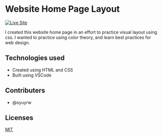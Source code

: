 # Website Home Page Layout

[![Live Site](https://img.shields.io/badge/Live%20Demo-Odin%20Website-blue?style=for-the-badge)](https://syuyrw.github.io/Odin-Website-Project/)

I created this website home page in an effort to practice visual layout using css. I wanted to practice using color theory, and learn best practices for web design.

## Technologies used

- Created using HTML and CSS
- Built using VSCode

## Contributers

- @syuyrw

## Licenses

[MIT](https://choosealicense.com/licenses/mit/)

